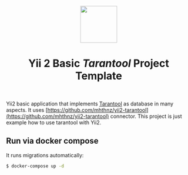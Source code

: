 <p align="center">
    <a href="https://github.com/yiisoft" target="_blank">
        <img src="https://avatars0.githubusercontent.com/u/993323" height="100px">
    </a>
    <h1 align="center">Yii 2 Basic <i>Tarantool</i> Project Template</h1>
    <br>
</p>

Yii2 basic application that implements [Tarantool](https://www.tarantool.io/en/doc/latest/) as database in many aspects. It uses [https://github.com/mhthnz/yii2-tarantool](https://github.com/mhthnz/yii2-tarantool) connector.
This project is just example how to use tarantool with Yii2.


Run via docker compose
-----------------
It runs migrations automatically:
```bash
$ docker-compose up -d
```